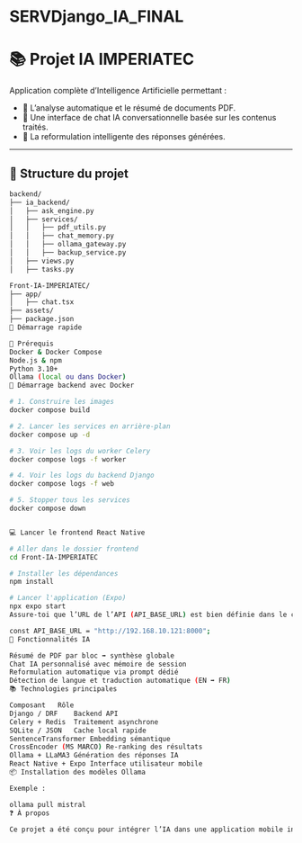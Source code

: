 # SERVDjango_IA_FINAL

# 📚 Projet IA IMPERIATEC

Application complète d’Intelligence Artificielle permettant :
- 📄 L’analyse automatique et le résumé de documents PDF.
- 💬 Une interface de chat IA conversationnelle basée sur les contenus traités.
- 🧠 La reformulation intelligente des réponses générées.

---

## 🧱 Structure du projet

```bash
backend/
├── ia_backend/
│   ├── ask_engine.py
│   ├── services/
│   │   ├── pdf_utils.py
│   │   ├── chat_memory.py
│   │   ├── ollama_gateway.py
│   │   ├── backup_service.py
│   ├── views.py
│   ├── tasks.py

Front-IA-IMPERIATEC/
├── app/
│   ├── chat.tsx
├── assets/
├── package.json
🚀 Démarrage rapide

🔧 Prérequis
Docker & Docker Compose
Node.js & npm
Python 3.10+
Ollama (local ou dans Docker)
🐳 Démarrage backend avec Docker

# 1. Construire les images
docker compose build

# 2. Lancer les services en arrière-plan
docker compose up -d

# 3. Voir les logs du worker Celery
docker compose logs -f worker

# 4. Voir les logs du backend Django
docker compose logs -f web

# 5. Stopper tous les services
docker compose down


💻 Lancer le frontend React Native

# Aller dans le dossier frontend
cd Front-IA-IMPERIATEC

# Installer les dépendances
npm install

# Lancer l'application (Expo)
npx expo start
Assure-toi que l’URL de l’API (API_BASE_URL) est bien définie dans le code React Native (ex. chat.tsx), comme :

const API_BASE_URL = "http://192.168.10.121:8000";
🧠 Fonctionnalités IA

Résumé de PDF par bloc ➡️ synthèse globale
Chat IA personnalisé avec mémoire de session
Reformulation automatique via prompt dédié
Détection de langue et traduction automatique (EN ➡️ FR)
📚 Technologies principales

Composant	Rôle
Django / DRF	Backend API
Celery + Redis	Traitement asynchrone
SQLite / JSON	Cache local rapide
SentenceTransformer	Embedding sémantique
CrossEncoder (MS MARCO)	Re-ranking des résultats
Ollama + LLaMA3	Génération des réponses IA
React Native + Expo	Interface utilisateur mobile
📦 Installation des modèles Ollama

Exemple :

ollama pull mistral
❓ À propos

Ce projet a été conçu pour intégrer l’IA dans une application mobile intuitive, tout en exploitant la puissance des LLMs localement avec une grande efficacité.